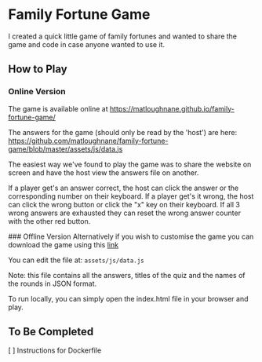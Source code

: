 # Family Fortune Game

I created a quick little game of family fortunes and wanted to share the game and code in case anyone wanted to use it.

## How to Play
### Online Version
The game is available online at https://matloughnane.github.io/family-fortune-game/

The answers for the game (should only be read by the 'host') are here: https://github.com/matloughnane/family-fortune-game/blob/master/assets/js/data.js

The easiest way we've found to play the game was to share the website on screen and have the host view the answers file on another.

If a player get's an answer correct, the host can click the answer or the corresponding number on their keyboard.
If a player get's it wrong, the host can click the wrong button or click the "x" key on their keyboard.
If all 3 wrong answers are exhausted they can reset the wrong answer counter with the other red button.

### Offline Version
Alternatively if you wish to customise the game you can download the game using this [link](https://github.com/matloughnane/family-fortune-game/archive/master.zip)

You can edit the file at: `assets/js/data.js`

Note: this file contains all the answers, titles of the quiz and the names of the rounds in JSON format.

To run locally, you can simply open the index.html file in your browser and play.

## To Be Completed
[ ] Instructions for Dockerfile
